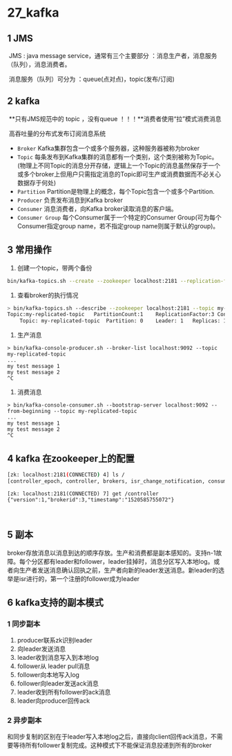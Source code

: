 # 27_kafka

## 1 JMS	

​	JMS : java message service，通常有三个主要部分 ：消息生产者，消息服务（队列），消息消费者。

​	消息服务（队列）可分为 ：queue(点对点)，topic(发布/订阅)

## 2 kafka

​	**只有JMS规范中的 topic ，没有queue ！！！**消费者使用“拉”模式消费消息

​	高吞吐量的分布式发布订阅消息系统

- `Broker` Kafka集群包含一个或多个服务器，这种服务器被称为broker
- `Topic` 每条发布到Kafka集群的消息都有一个类别，这个类别被称为Topic。(物理上不同Topic的消息分开存储，逻辑上一个Topic的消息虽然保存于一个或多个broker上但用户只需指定消息的Topic即可生产或消费数据而不必关心数据存于何处)
- `Partition` Partition是物理上的概念，每个Topic包含一个或多个Partition.
- `Producer` 负责发布消息到Kafka broker
- `Consumer` 消息消费者，向Kafka broker读取消息的客户端。
- `Consumer Group` 每个Consumer属于一个特定的Consumer Group(可为每个Consumer指定group name，若不指定group name则属于默认的group)。

## 3 常用操作

1. 创建一个topic，带两个备份

```sh
bin/kafka-topics.sh --create --zookeeper localhost:2181 --replication-factor 2 --partitions 1 --topic my-replicated-topic
```

1. 查看broker的执行情况

```sh
> bin/kafka-topics.sh --describe --zookeeper localhost:2181 --topic my-replicated-topic
Topic:my-replicated-topic   PartitionCount:1    ReplicationFactor:3 Configs:
    Topic: my-replicated-topic  Partition: 0    Leader: 1   Replicas: 1,2,0 Isr: 1,2,0
```

1. 生产消息

```
> bin/kafka-console-producer.sh --broker-list localhost:9092 --topic my-replicated-topic
...
my test message 1
my test message 2
^C

```

1. 消费消息

```
> bin/kafka-console-consumer.sh --bootstrap-server localhost:9092 --from-beginning --topic my-replicated-topic
...
my test message 1
my test message 2
^C

```

## 4 kafka 在zookeeper上的配置

```sh
[zk: localhost:2181(CONNECTED) 4] ls /
[controller_epoch, controller, brokers, isr_change_notification, consumers, log_dir_event_notification, latest_producer_id_block, config]
```

```
[zk: localhost:2181(CONNECTED) 7] get /controller      
{"version":1,"brokerid":3,"timestamp":"1520585755072"}



```

## 5 副本

​	broker存放消息以消息到达的顺序存放。生产和消费都是副本感知的。支持n-1故障。每个分区都有leader和follower，leader挂掉时，消息分区写入本地log。或者向生产者发送消息确认回执之前，生产者向新的leader发送消息。新leader的选举是isr进行的，第一个注册的follower成为leader

## 6 kafka支持的副本模式

### 1 同步副本

1. producer联系zk识别leader
2. 向leader发送消息
3. leader收到消息写入到本地log
4. follower从 leader  pull消息
5. follower向本地写入log
6. follower向leader发送ack消息
7. leader收到所有follower的ack消息
8. leader向producer回传ack

### 2 异步副本

​	和同步复制的区别在于leader写入本地log之后，直接向client回传ack消息，不需要等待所有follower复制完成。这种模式下不能保证消息投递到所有的broker